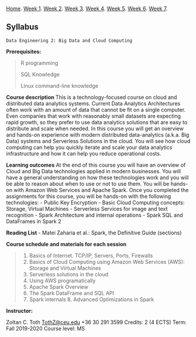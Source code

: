 [Home](./README.md).
[Week 1](./week1.md).
[Week 2](./week_2.md).
[Week 3](./week_2.md).
[Week 4](./week1.md).
[Week 5](./week1.md).
[Week 6](./week1.md).
[Week 7](week1.md).

## Syllabus

    Data Engineering 2: Big Data and Cloud Computing

**Prerequisites:** 

> R programming 
>
> SQL Knowledge
>
> Linux command-line knowledge 

**Course description**
This is a technology-focused course on cloud and distributed data analytics systems. Current Data Analytics Architectures often work with an amount of data that cannot be fit on a single computer. Even companies that work with reasonably small datasets are expecting rapid growth, so they prefer to use data analytics solutions that are easy to distribute and scale when needed. In this course you will get an overview and hands-on experience with modern distributed data-analytics (a.k.a. Big Data) systems and Serverless Solutions in the cloud. You will see how cloud computing can help you quickly iterate and scale your data analytics infrastructure and how it can help you reduce operational costs. 

**Learning outcomes** 
At the end of this course you will have an overview of Cloud and Big Data technologies applied in modern businesses. You will have a general understanding on how these technologies work and you will be able to reason about when to use or not to use them. You will be hands-on with Amazon Web Services and Apache Spark. Once you completed the assignments for this course, you will be hands-on with the following technologies: - Public Key Encryption - Basic Cloud Computing concepts: Storage, Virtual Machines - Serverless Services for image and text recognition - Spark Architecture and internal operations - Spark SQL and DataFrames in Spark 2 

**Reading List** - Matei Zaharia et al.: Spark, the Definitive Guide (sections) 

**Course schedule and materials for each session** 

> 1. Basics of Internet. TCP/IP, Servers, Ports, Firewalls 
> 2. Basics of Cloud Computing using Amazon Web Services (AWS): Storage and Virtual Machines 
> 3. Serverless solutions in the cloud 
> 4. Using AWS programatically
> 5. Apache Spark Overview 
> 6. The Spark DataFrame and SQL API 
> 7. Spark internals 8. Advanced Optimizations in Spark


**Instructor:**

Zoltan C. Toth
TothZ@ceu.edu
+36 30 291 3599
Credits: 2 (4 ECTS)
Term: Fall 2019-2020
Course level: MS

